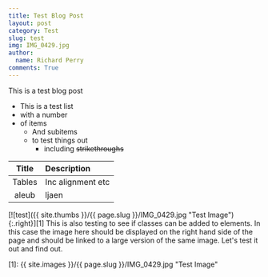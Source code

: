 ```yaml
---
title: Test Blog Post
layout: post
category: Test
slug: test
img: IMG_0429.jpg
author: 
  name: Richard Perry
comments: True
---
```


This is a test blog post

* This is a test list
* with a number
* of items
    * And subitems
    * to test things out
        * including ~~strikethroughs~~

| Title   | Description |
|:-------:|:------------|
| Tables  | Inc alignment etc |
| aleub   | ljaen |

[![test]({{ site.thumbs }}/{{ page.slug }}/IMG_0429.jpg "Test Image"){:.right}][1] This is also testing to see if classes can be added to elements. In this case the image here should be displayed on the right hand side of the page and should be linked to a large version of the same image. Let's test it out and find out. 

[1]: {{ site.images }}/{{ page.slug }}/IMG_0429.jpg "Test Image"